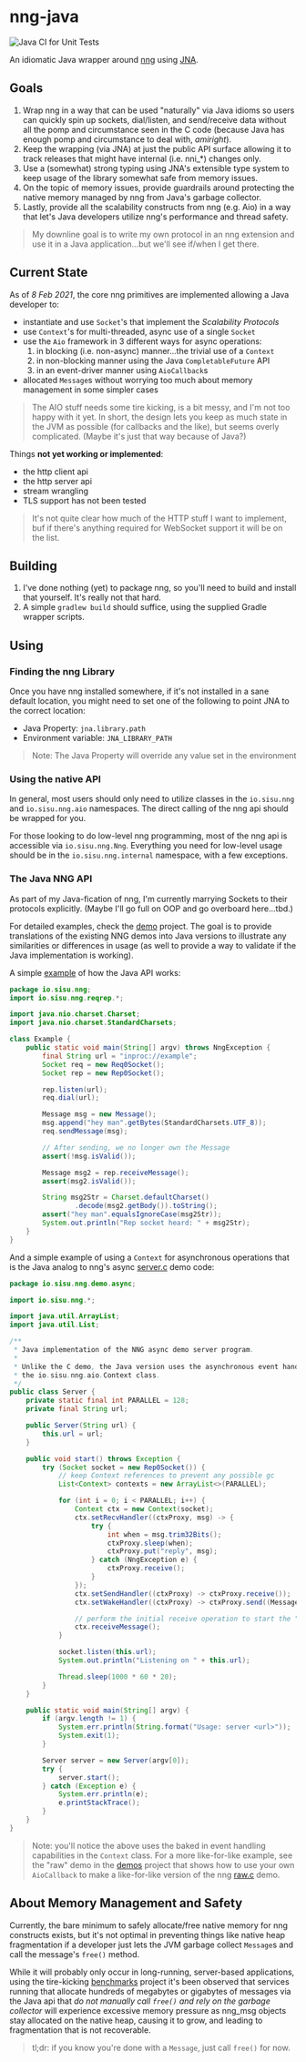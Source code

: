 # nng-java
![Java CI for Unit Tests](https://github.com/voutilad/nng-java/workflows/Java%20CI%20for%20Unit%20Tests/badge.svg?event=push)

An idiomatic Java wrapper around [nng](https://nng.nanomsg.org) using 
[JNA](https://github.com/java-native-access/jna).

## Goals
1. Wrap nng in a way that can be used "naturally" via Java idioms so users can
   quickly spin up sockets, dial/listen, and send/receive data without all the
   pomp and circumstance seen in the C code (because Java has enough pomp and
   circumstance to deal with, _amiright_).
2. Keep the wrapping (via JNA) at just the public API surface allowing it to
   track releases that might have internal (i.e. nni_*) changes only.
3. Use a (somewhat) strong typing using JNA's extensible type system to keep
   usage of the library somewhat safe from memory issues.
4. On the topic of memory issues, provide guardrails around protecting the
   native memory managed by nng from Java's garbage collector.
5. Lastly, provide all the scalability constructs from nng (e.g. Aio) in a way
   that let's Java developers utilize nng's performance and thread safety.
   
> My downline goal is to write my own protocol in an nng extension and use it in
> a Java application...but we'll see if/when I get there.

## Current State
As of _8 Feb 2021_, the core nng primitives are implemented allowing a Java
developer to:

* instantiate and use `Socket`'s that implement the _Scalability Protocols_
* use `Context`'s for multi-threaded, async use of a single `Socket`
* use the `Aio` framework in 3 different ways for async operations:
  1. in blocking (i.e. non-async) manner...the trivial use of a `Context`
  2. in non-blocking manner using the Java `CompletableFuture` API
  3. in an event-driver manner using `AioCallback`s
* allocated `Message`s without worrying too much about memory management in
  some simpler cases
  
> The AIO stuff needs some tire kicking, is a bit messy, and I'm not too happy
> with it yet. In short, the design lets you keep as much state in the JVM as
> possible (for callbacks and the like), but seems overly complicated. (Maybe
> it's just that way because of Java?)

Things **not yet working or implemented**:

* the http client api
* the http server api
* stream wrangling
* TLS support has not been tested

> It's not quite clear how much of the HTTP stuff I want to implement, buf if
> there's anything required for WebSocket support it will be on the list.

## Building
1. I've done nothing (yet) to package nng, so you'll need to build and
   install that yourself. It's really not that hard.
2. A simple `gradlew build` should suffice, using the supplied Gradle
   wrapper scripts.

## Using
### Finding the nng Library
Once you have nng installed somewhere, if it's not installed in a sane default
location, you might need to set one of the following to point JNA to the
correct location:

- Java Property: `jna.library.path`
- Environment variable: `JNA_LIBRARY_PATH`

> Note: The Java Property will override any value set in the environment

### Using the native API
In general, most users should only need to utilize classes in the 
`io.sisu.nng` and `io.sisu.nng.aio` namespaces. The direct calling of the nng
api should be wrapped for you.

For those looking to do low-level nng programming, most of the nng api is
accessible via `io.sisu.nng.Nng`. Everything you need for low-level usage
should be in the `io.sisu.nng.internal` namespace, with a few exceptions.

### The Java NNG API
As part of my Java-fication of nng, I'm currently marrying Sockets to their
protocols explicitly. (Maybe I'll go full on OOP and go overboard here...tbd.)

For detailed examples, check the [demo](demo/) project. The goal is to provide
translations of the existing NNG demos into Java versions to illustrate any
similarities or differences in usage (as well to provide a way to validate if
the Java implementation is working).

A simple [example](src/test/java/io/sisu/nng/Example.java) of how the Java API
works:

```java
package io.sisu.nng;
import io.sisu.nng.reqrep.*;

import java.nio.charset.Charset;
import java.nio.charset.StandardCharsets;

class Example {
    public static void main(String[] argv) throws NngException {
        final String url = "inproc://example";
        Socket req = new Req0Socket();
        Socket rep = new Rep0Socket();

        rep.listen(url);
        req.dial(url);

        Message msg = new Message();
        msg.append("hey man".getBytes(StandardCharsets.UTF_8));
        req.sendMessage(msg);

        // After sending, we no longer own the Message
        assert(!msg.isValid());

        Message msg2 = rep.receiveMessage();
        assert(msg2.isValid());

        String msg2Str = Charset.defaultCharset()
                .decode(msg2.getBody()).toString();
        assert("hey man".equalsIgnoreCase(msg2Str));
        System.out.println("Rep socket heard: " + msg2Str);
    }
}
```

And a simple example of using a `Context` for asynchronous operations that is
the Java analog to nng's async 
[server.c](https://github.com/nanomsg/nng/blob/master/demo/async/server.c)
demo code:

```java
package io.sisu.nng.demo.async;

import io.sisu.nng.*;

import java.util.ArrayList;
import java.util.List;

/**
 * Java implementation of the NNG async demo server program.
 *
 * Unlike the C demo, the Java version uses the asynchronous event handler approach provided via
 * the io.sisu.nng.aio.Context class.
 */
public class Server {
    private static final int PARALLEL = 128;
    private final String url;

    public Server(String url) {
        this.url = url;
    }

    public void start() throws Exception {
        try (Socket socket = new Rep0Socket()) {
            // keep Context references to prevent any possible gc
            List<Context> contexts = new ArrayList<>(PARALLEL);

            for (int i = 0; i < PARALLEL; i++) {
                Context ctx = new Context(socket);
                ctx.setRecvHandler((ctxProxy, msg) -> {
                    try {
                        int when = msg.trim32Bits();
                        ctxProxy.sleep(when);
                        ctxProxy.put("reply", msg);
                    } catch (NngException e) {
                        ctxProxy.receive();
                    }
                });
                ctx.setSendHandler((ctxProxy) -> ctxProxy.receive());
                ctx.setWakeHandler((ctxProxy) -> ctxProxy.send((Message) ctxProxy.get("reply")));

                // perform the initial receive operation to start the "event loop"
                ctx.receiveMessage();
            }

            socket.listen(this.url);
            System.out.println("Listening on " + this.url);

            Thread.sleep(1000 * 60 * 20);
        }
    }

    public static void main(String[] argv) {
        if (argv.length != 1) {
            System.err.println(String.format("Usage: server <url>"));
            System.exit(1);
        }

        Server server = new Server(argv[0]);
        try {
            server.start();
        } catch (Exception e) {
            System.err.println(e);
            e.printStackTrace();
        }
    }
}
```

> Note: you'll notice the above uses the baked in event handling capabilities
> in the `Context` class. For a more like-for-like example, see the "raw" demo
> in the [demos](./demos) project that shows how to use your own `AioCallback`
> to make a like-for-like version of the nng
> [raw.c](https://github.com/nanomsg/nng/blob/master/demo/raw/raw.c) demo.

## About Memory Management and Safety
Currently, the bare minimum to safely allocate/free native memory for nng
constructs exists, but it's not optimal in preventing things like native heap
fragmentation if a developer just lets the JVM garbage collect `Message`s and
call the message's `free()` method.

While it will probably only occur in long-running, server-based applications,
using the tire-kicking [benchmarks](./benchmarks) project it's been observed
that services running that allocate hundreds of megabytes or gigabytes of
messages via the Java api that _do not manually call `free()` and rely on the
garbage collector_ will experience excessive memory pressure as nng_msg
objects stay allocated on the native heap, causing it to grow, and leading to
fragmentation that is not recoverable.

> tl;dr: if you know you're done with a `Message`, just call `free()` for now.


